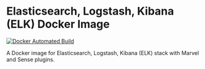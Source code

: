 # Elasticsearch, Logstash, Kibana (ELK) Docker Image

[![Docker Automated Build](https://img.shields.io/docker/automated/ebaskoro/elk.svg?style=plastic)]()

A Docker image for Elasticsearch, Logstash, Kibana (ELK) stack with Marvel and Sense plugins.
